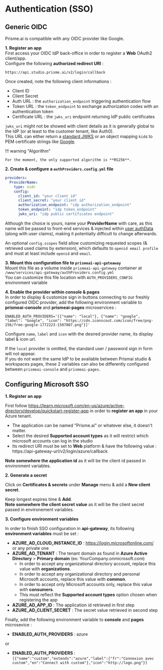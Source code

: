 # Authentication (SSO)

## Generic OIDC  

Prisme.ai is compatible with any OIDC provider like Google.  

**1. Register an app**  
First access your OIDC IdP back-office in order to register a **Web** OAuth2 client/app.  
Configure the following **authorized redirect URI** :  
```
https://api.studio.prisme.ai/v2/login/callback
```

Once created, note the following client informations :  

* Client ID  
* Client Secret  
* Auth URL : the `authorization_endpoint` triggering authentication flow  
* Token URL : the `token_endpoint` to exchange authorization codes with an authentication token  
* Certificate URL : the `jwks_uri` endpoint returning IdP public certificates  

`jwks_uri` might not be showed with client details as it is generally global to the IdP (or at least to the customer tenant, like Auth0).  
This URL can either return a [standard JWKS](https://auth0.com/docs/secure/tokens/json-web-tokens/json-web-key-set-properties) or an object mapping `kid`s to PEM certificate strings like [Google](https://www.googleapis.com/oauth2/v1/certs).  

!!! warning "Algorithm"

    For the moment, the only supported algorithm is **RS256**.

**2. Create & configure a `authProviders.config.yml` file**
```yaml
providers:
  ProviderName:
    type: oidc
    config:
      client_id: "your client id"
      client_secret: "your client id"
      authorization_endpoint: "idp authorization_endpoint"
      token_endpoint: "idp token_endpoint"
      jwks_uri: "idp public certificates endpoint"
```

Although the choice is yours, name your **ProviderName** with care, as this name will be passed to front-end services & injected within [user authData](../workspaces/security.md#auth-data) (along with user claims), making it potentially difficult to change afterwards.  

An optional `config.scopes` field allow customizing requested scopes (& retrieved used claims by extension), which defaults to `openid email profile` and must at least include `openid` and `email`.  

**3. Mount this configuration file to `prismeai-api-gateaway`**  
Mount this file as a volume inside `prismeai-api-gateway` container at `/www/services/api-gateway/authProviders.config.yml`  
You can customize this file location with `AUTH_PROVIDERS_CONFIG` environment variable  

**4. Enable the provider within console & pages**  
In order to display & customize sign in buttons connecting to our freshly configured OIDC provider, add the following environment variable to **prismeai-console** and **prismeai-pages** microservices :  

```
ENABLED_AUTH_PROVIDERS='[{"name": "local"}, {"name": "google", "label": "Google", "icon": "https://cdn.iconscout.com/icon/free/png-256/free-google-1772223-1507807.png"}]'
```

Configure `name`, `label` and `icon` with the desired provider name, its display label & icon url.  

If the `local` provider is omitted, the standard user / password sign in form will not appear.  
If you do not want the same IdP to be available between Prismai studio & workspaces pages, these 2 variables can also be differently configured between `prismeai-console` and `prismeai-pages`.  



## Configuring Microsoft SSO

**1. Register an app**  

First follow https://learn.microsoft.com/en-us/azure/active-directory/develop/quickstart-register-app in order to **register an app** in your Azure tenant.  

* The application can be named "Prisme.ai" or whatever else, it doesn't matter.  
* Select the desired **Supported account types** as it will restrict which microsoft accounts can log in the studio  
* Its redirect URI must be set to **Web** platform & have the following value :  https://api-gateway-url/v2/login/azure/callback  

**Note somewhere the application id** as it will be the client id passed in environment variables.  

**2. Generate a secret**  

Click on **Certificates & secrets** under **Manage** menu & add a **New client secret**.  

Keep longest expires time & **Add**.  
**Note somewhere the client secret value** as it will be the client secret passed in environement variables.  

**3. Configure environment variables**  

In order to finish SSO configuration in **api-gateway**, its following **environment variables** must be set :  

* **AZURE_AD_CLOUD_INSTANCE_ID** :  https://login.microsoftonline.com/ or any private one
* **AZURE_AD_TENANT** : The tenant domain as found in **Azure Active Directory** > **Primary domain** (ex: YourCompany.onmicrosoft.com)
    * In order to accept any organizational directory account, replace this value with **organizations**.
    * In order to accept any organizational directory and personal Microsoft accounts, replace this value with **common**.
    * In order to accept only Microsoft accounts only, replace this value with **consumers**.
    * This must reflect the **Supported account types** option chosen when registering the app 
* **AZURE_AD_APP_ID** : The application id retrieved in first step
* **AZURE_AD_CLIENT_SECRET** : The secret value retrieved in second step

Finally, add the following environment variable to **console** and **pages** microsevice :  

* **ENABLED_AUTH_PROVIDERS** : azure

or 

* **ENABLED_AUTH_PROVIDERS** :`[{"name":"custom","extends":"azure","label":{"fr":"Connexion avec custom","en":"Connect with custom"},"icon":"http://logo.png"}]`
